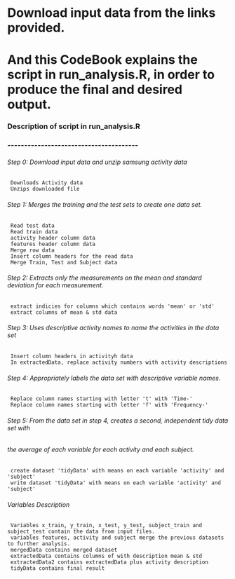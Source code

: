 # Download input data from the links provided.
# And this CodeBook explains the script in run_analysis.R, in order to produce the final and desired output.

###  Description of script in run_analysis.R
###  ---------------------------------------
    
###### Step 0: Download input data and unzip samsung activity data 
     Downloads Activity data
     Unzips downloaded file

###### Step 1: Merges the training and the test sets to create one data set.
     Read test data
     Read train data
     activity header column data
     features header column data
     Merge row data
     Insert column headers for the read data
     Merge Train, Test and Subject data

###### Step 2: Extracts only the measurements on the mean and standard deviation for each measurement.

     extract indicies for columns which contains words 'mean' or 'std'
     extract columns of mean & std data 

###### Step 3: Uses descriptive activity names to name the activities in the data set

     Insert column headers in activityh data
     In extractedData, replace activity numbers with activity descriptions

###### Step 4: Appropriately labels the data set with descriptive variable names.

     Replace column names starting with letter 't' with 'Time-'
     Replace column names starting with letter 'f' with 'Frequency-'

###### Step 5: From the data set in step 4, creates a second, independent tidy data set with 
######         the average of each variable for each activity and each subject.

     create dataset 'tidyData' with means on each variable 'activity' and 'subject'
     write dataset 'tidyData' with means on each variable 'activity' and 'subject'

###### Variables Description
     Variables x_train, y_train, x_test, y_test, subject_train and subject_test contain the data from input files.
     variables features, activity and subject merge the previous datasets to further analysis.
     mergedData contains merged dataset
     extractedData contains columns of with description mean & std
     extractedData2 contains extractedData plus activity description 
     tidyData contains final result
